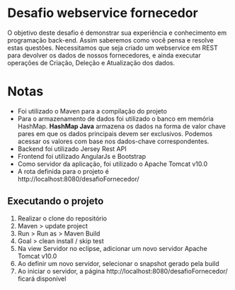 # Desafio webservice fornecedor

O objetivo deste desafio é demonstrar sua experiência e conhecimento em programação back-end. Assim saberemos como você pensa e resolve estas questões.
Necessitamos que seja criado um webservice em REST para devolver os dados de nossos fornecedores, e ainda executar operações de Criação, Deleção e Atualização dos dados.


# Notas

 - Foi utilizado o Maven para a compilação do projeto
 - Para o armazenamento de dados foi utilizado o banco em memória HashMap. **HashMap Java** armazena os dados na forma de valor chave pares em que os dados principais devem ser exclusivos. Podemos acessar os valores com base nos dados-chave correspondentes.
 - Backend foi utilizado Jersey Rest API
 - Frontend foi utilizado AngularJs e Bootstrap
 - Como servidor da aplicação, foi utilizado o Apache Tomcat v10.0
 - A rota definida para o projeto é http://localhost:8080/desafioFornecedor/

## Executando o projeto

 1. Realizar o clone do repositório
 2. Maven > update project
 3. Run > Run as > Maven Build
 4. Goal > clean install / skip test
 5. Na view Servidor no eclipse, adicionar um novo servidor Apache Tomcat v10.0
 6. Ao definir um novo servidor, selecionar o snapshot gerado pela build
 5. Ao iniciar o servidor, a página http://localhost:8080/desafioFornecedor/ ficará disponível
